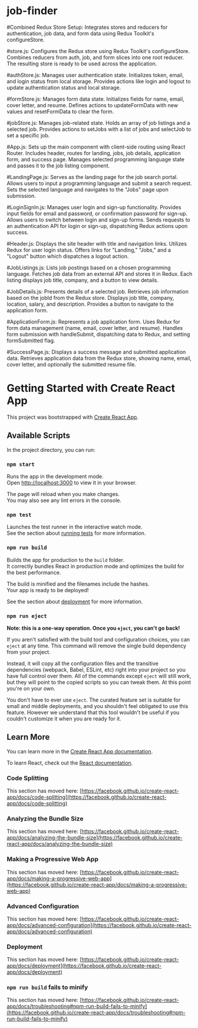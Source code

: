 # job-finder

#Combined Redux Store Setup:
Integrates stores and reducers for authentication, job data, and form data using Redux Toolkit's configureStore.

#store.js:
Configures the Redux store using Redux Toolkit's configureStore.
Combines reducers from auth, job, and form slices into one root reducer.
The resulting store is ready to be used across the application.

#authStore.js:
Manages user authentication state.
Initializes token, email, and login status from local storage.
Provides actions like login and logout to update authentication status and local storage.

#formStore.js:
Manages form data state.
Initializes fields for name, email, cover letter, and resume.
Defines actions to updateFormData with new values and resetFormData to clear the form.

#jobStore.js:
Manages job-related state.
Holds an array of job listings and a selected job.
Provides actions to setJobs with a list of jobs and selectJob to set a specific job.

#App.js:
Sets up the main component with client-side routing using React Router.
Includes header, routes for landing, jobs, job details, application form, and success page.
Manages selected programming language state and passes it to the job listing component.

#LandingPage.js:
Serves as the landing page for the job search portal.
Allows users to input a programming language and submit a search request.
Sets the selected language and navigates to the "Jobs" page upon submission.

#LoginSignIn.js:
Manages user login and sign-up functionality.
Provides input fields for email and password, or confirmation password for sign-up.
Allows users to switch between login and sign-up forms.
Sends requests to an authentication API for login or sign-up, dispatching Redux actions upon success.

#Header.js:
Displays the site header with title and navigation links.
Utilizes Redux for user login status.
Offers links for "Landing," "Jobs," and a "Logout" button which dispatches a logout action.

#JobListings.js:
Lists job postings based on a chosen programming language.
Fetches job data from an external API and stores it in Redux.
Each listing displays job title, company, and a button to view details.

#JobDetails.js:
Presents details of a selected job.
Retrieves job information based on the jobId from the Redux store.
Displays job title, company, location, salary, and description. Provides a button to navigate to the application form.

#ApplicationForm.js:
Represents a job application form.
Uses Redux for form data management (name, email, cover letter, and resume).
Handles form submission with handleSubmit, dispatching data to Redux, and setting formSubmitted flag.

#SuccessPage.js:
Displays a success message and submitted application data.
Retrieves application data from the Redux store, showing name, email, cover letter, and optionally the submitted resume file.





# Getting Started with Create React App

This project was bootstrapped with [Create React App](https://github.com/facebook/create-react-app).

## Available Scripts

In the project directory, you can run:

### `npm start`

Runs the app in the development mode.\
Open [http://localhost:3000](http://localhost:3000) to view it in your browser.

The page will reload when you make changes.\
You may also see any lint errors in the console.

### `npm test`

Launches the test runner in the interactive watch mode.\
See the section about [running tests](https://facebook.github.io/create-react-app/docs/running-tests) for more information.

### `npm run build`

Builds the app for production to the `build` folder.\
It correctly bundles React in production mode and optimizes the build for the best performance.

The build is minified and the filenames include the hashes.\
Your app is ready to be deployed!

See the section about [deployment](https://facebook.github.io/create-react-app/docs/deployment) for more information.

### `npm run eject`

**Note: this is a one-way operation. Once you `eject`, you can't go back!**

If you aren't satisfied with the build tool and configuration choices, you can `eject` at any time. This command will remove the single build dependency from your project.

Instead, it will copy all the configuration files and the transitive dependencies (webpack, Babel, ESLint, etc) right into your project so you have full control over them. All of the commands except `eject` will still work, but they will point to the copied scripts so you can tweak them. At this point you're on your own.

You don't have to ever use `eject`. The curated feature set is suitable for small and middle deployments, and you shouldn't feel obligated to use this feature. However we understand that this tool wouldn't be useful if you couldn't customize it when you are ready for it.

## Learn More

You can learn more in the [Create React App documentation](https://facebook.github.io/create-react-app/docs/getting-started).

To learn React, check out the [React documentation](https://reactjs.org/).

### Code Splitting

This section has moved here: [https://facebook.github.io/create-react-app/docs/code-splitting](https://facebook.github.io/create-react-app/docs/code-splitting)

### Analyzing the Bundle Size

This section has moved here: [https://facebook.github.io/create-react-app/docs/analyzing-the-bundle-size](https://facebook.github.io/create-react-app/docs/analyzing-the-bundle-size)

### Making a Progressive Web App

This section has moved here: [https://facebook.github.io/create-react-app/docs/making-a-progressive-web-app](https://facebook.github.io/create-react-app/docs/making-a-progressive-web-app)

### Advanced Configuration

This section has moved here: [https://facebook.github.io/create-react-app/docs/advanced-configuration](https://facebook.github.io/create-react-app/docs/advanced-configuration)

### Deployment

This section has moved here: [https://facebook.github.io/create-react-app/docs/deployment](https://facebook.github.io/create-react-app/docs/deployment)

### `npm run build` fails to minify

This section has moved here: [https://facebook.github.io/create-react-app/docs/troubleshooting#npm-run-build-fails-to-minify](https://facebook.github.io/create-react-app/docs/troubleshooting#npm-run-build-fails-to-minify)
